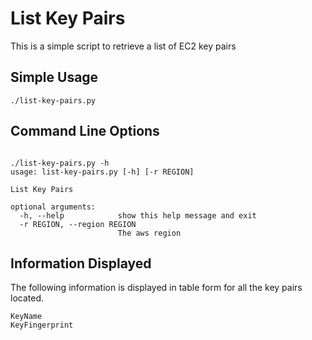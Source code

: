 List Key Pairs
=========

This is a simple script to retrieve a list of EC2 key pairs

## Simple Usage

```
./list-key-pairs.py
```

## Command Line Options

```

./list-key-pairs.py -h
usage: list-key-pairs.py [-h] [-r REGION]

List Key Pairs

optional arguments:
  -h, --help            show this help message and exit
  -r REGION, --region REGION
                        The aws region

```

## Information Displayed

The following information is displayed in table form for all the key pairs located.

```
KeyName
KeyFingerprint
```
